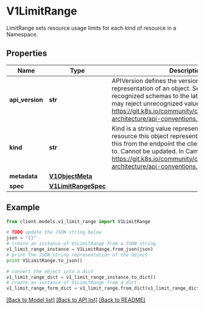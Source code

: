 # V1LimitRange

LimitRange sets resource usage limits for each kind of resource in a Namespace.

## Properties
Name | Type | Description | Notes
------------ | ------------- | ------------- | -------------
**api_version** | **str** | APIVersion defines the versioned schema of this representation of an object. Servers should convert recognized schemas to the latest internal value, and may reject unrecognized values. More info: https://git.k8s.io/community/contributors/devel/sig-architecture/api-conventions.md#resources | [optional] 
**kind** | **str** | Kind is a string value representing the REST resource this object represents. Servers may infer this from the endpoint the client submits requests to. Cannot be updated. In CamelCase. More info: https://git.k8s.io/community/contributors/devel/sig-architecture/api-conventions.md#types-kinds | [optional] 
**metadata** | [**V1ObjectMeta**](V1ObjectMeta.md) |  | [optional] 
**spec** | [**V1LimitRangeSpec**](V1LimitRangeSpec.md) |  | [optional] 

## Example

```python
from client.models.v1_limit_range import V1LimitRange

# TODO update the JSON string below
json = "{}"
# create an instance of V1LimitRange from a JSON string
v1_limit_range_instance = V1LimitRange.from_json(json)
# print the JSON string representation of the object
print V1LimitRange.to_json()

# convert the object into a dict
v1_limit_range_dict = v1_limit_range_instance.to_dict()
# create an instance of V1LimitRange from a dict
v1_limit_range_form_dict = v1_limit_range.from_dict(v1_limit_range_dict)
```
[[Back to Model list]](../README.md#documentation-for-models) [[Back to API list]](../README.md#documentation-for-api-endpoints) [[Back to README]](../README.md)


